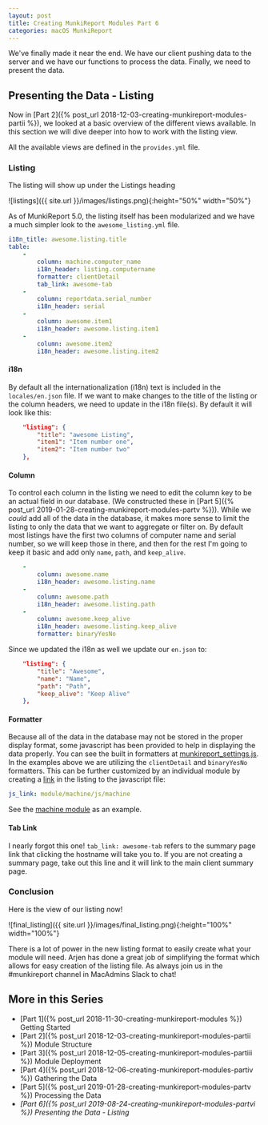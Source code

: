 ```yaml
---
layout: post
title: Creating MunkiReport Modules Part 6
categories: macOS MunkiReport
---
```


We've finally made it near the end. We have our client pushing data to the server and we have our functions to process the data. Finally, we need to present the data.

## Presenting the Data - Listing

Now in [Part 2]({% post_url 2018-12-03-creating-munkireport-modules-partii %}), we looked at a basic overview of the different views available. In this section we will dive deeper into how to work with the listing view.

All the available views are defined in the `provides.yml` file.

### Listing

The listing will show up under the Listings heading

  ![listings]({{ site.url }}/images/listings.png){:height="50%" width="50%"}

As of MunkiReport 5.0, the listing itself has been modularized and we have a much simpler look to the `awesome_listing.yml` file.

```yml
i18n_title: awesome.listing.title
table:
    -
        column: machine.computer_name
        i18n_header: listing.computername
        formatter: clientDetail
        tab_link: awesome-tab
    -
        column: reportdata.serial_number
        i18n_header: serial
    -
        column: awesome.item1
        i18n_header: awesome.listing.item1
    -
        column: awesome.item2
        i18n_header: awesome.listing.item2
```

#### i18n

By default all the internationalization (i18n) text is included in the `locales/en.json` file. If we want to make changes to the title of the listing or the column headers, we need to update in the i18n file(s). By default it will look like this:

```json
    "listing": {
        "title": "awesome Listing",
        "item1": "Item number one",
        "item2": "Item number two"
    },
```

#### Column

To control each column in the listing we need to edit the column key to be an actual field in our database. (We constructed these in [Part 5]({% post_url 2019-01-28-creating-munkireport-modules-partv %})). While we _could_ add all of the data in the database, it makes more sense to limit the listing to only the data that we want to aggregate or filter on. By default most listings have the first two columns of computer name and serial number, so we will keep those in there, and then for the rest I'm going to keep it basic and add only `name`, `path`, and `keep_alive`.

```yml
    -
        column: awesome.name
        i18n_header: awesome.listing.name
    -
        column: awesome.path
        i18n_header: awesome.listing.path
    -
        column: awesome.keep_alive
        i18n_header: awesome.listing.keep_alive
        formatter: binaryYesNo
```

Since we updated the i18n as well we update our `en.json` to:

```json
    "listing": {
        "title": "Awesome",
        "name": "Name",
        "path": "Path",
        "keep_alive": "Keep Alive"
    },
```

#### Formatter

Because all of the data in the database may not be stored in the proper display format, some javascript has been provided to help in displaying the data properly. You can see the built in formatters at [munkireport_settings.js](https://github.com/munkireport/munkireport-php/blob/master/public/assets/js/munkireport.settings.js#L103). In the examples above we are utilizing the `clientDetail` and `binaryYesNo` formatters. This can be further customized by an individual module by creating a [link](https://github.com/munkireport/machine/blob/master/views/hardware_listing.yml#L2) in the listing to the javascript file:

```yml
js_link: module/machine/js/machine
```

See the [machine module](https://github.com/munkireport/machine/tree/master/js) as an example.

#### Tab Link

I nearly forgot this one! `tab_link: awesome-tab` refers to the summary page link that clicking the hostname will take you to. If you are not creating a summary page, take out this line and it will link to the main client summary page.

### Conclusion

Here is the view of our listing now!

![final_listing]({{ site.url }}/images/final_listing.png){:height="100%" width="100%"}

There is a lot of power in the new listing format to easily create what your module will need. Arjen has done a great job of simplifying the format which allows for easy creation of the listing file. As always join us in the #munkireport channel in MacAdmins Slack to chat!

## More in this Series

* [Part 1]({% post_url 2018-11-30-creating-munkireport-modules %}) Getting Started
* [Part 2]({% post_url 2018-12-03-creating-munkireport-modules-partii %}) Module Structure
* [Part 3]({% post_url 2018-12-05-creating-munkireport-modules-partiii %}) Module Deployment
* [Part 4]({% post_url 2018-12-06-creating-munkireport-modules-partiv %}) Gathering the Data
* [Part 5]({% post_url 2019-01-28-creating-munkireport-modules-partv %}) Processing the Data
* *[Part 6]({% post_url 2019-08-24-creating-munkireport-modules-partvi %}) Presenting the Data - Listing*
